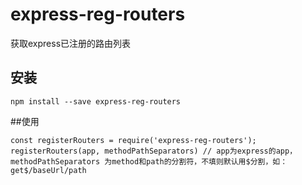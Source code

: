 # express-reg-routers
获取express已注册的路由列表

## 安装
```
npm install --save express-reg-routers
```

##使用
```
const registerRouters = require('express-reg-routers');
registerRouters(app, methodPathSeparators) // app为express的app，methodPathSeparators 为method和path的分割符，不填则默认用$分割，如： get$/baseUrl/path
```
